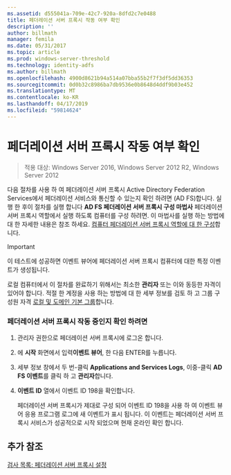 ```yaml
---
ms.assetid: d555041a-709e-42c7-920a-8dfd2c7e0488
title: 페더레이션 서버 프록시 작동 여부 확인
description: ''
author: billmath
manager: femila
ms.date: 05/31/2017
ms.topic: article
ms.prod: windows-server-threshold
ms.technology: identity-adfs
ms.author: billmath
ms.openlocfilehash: 4900d8621b94a514a07bba55b2f7f3df5dd36353
ms.sourcegitcommit: 0d0b32c8986ba7db9536e0b8648d4ddf9b03e452
ms.translationtype: MT
ms.contentlocale: ko-KR
ms.lasthandoff: 04/17/2019
ms.locfileid: "59814624"
---
```

# <a name="verify-that-a-federation-server-proxy-is-operational"></a>페더레이션 서버 프록시 작동 여부 확인

>적용 대상: Windows Server 2016, Windows Server 2012 R2, Windows Server 2012

다음 절차를 사용 하 여 페더레이션 서버 프록시 Active Directory Federation Services에서 페더레이션 서비스와 통신할 수 있는지 확인 하려면 \(AD FS\)합니다. 실행 한 후이 절차를 실행 합니다 **AD FS 페더레이션 서버 프록시 구성 마법사** 페더레이션 서버 프록시 역할에서 실행 하도록 컴퓨터를 구성 하려면. 이 마법사를 실행 하는 방법에 대 한 자세한 내용은 참조 하세요. [컴퓨터 페더레이션 서버 프록시 역할에 대 한 구성](Configure-a-Computer-for-the-Federation-Server-Proxy-Role.md)합니다.  
  
> [!IMPORTANT]  
> 이 테스트에 성공하면 이벤트 뷰어에 페더레이션 서버 프록시 컴퓨터에 대한 특정 이벤트가 생성됩니다.  
  
로컬 컴퓨터에서 이 절차를 완료하기 위해서는 최소한 **관리자** 또는 이와 동등한 자격이 있어야 합니다.  적절 한 계정을 사용 하는 방법에 대 한 세부 정보를 검토 하 고 그룹 구성원 자격 [로컬 및 도메인 기본 그룹](https://go.microsoft.com/fwlink/?LinkId=83477)합니다.   
  
### <a name="to-verify-that-a-federation-server-proxy-is-operational"></a>페더레이션 서버 프록시 작동 중인지 확인 하려면  
  
1.  관리자 권한으로 페더레이션 서버 프록시에 로그온 합니다.  
  
2.  에 **시작** 화면에서 입력**이벤트 뷰어**, 한 다음 ENTER를 누릅니다.  
  
3.  세부 정보 창에서 두 번\-클릭 **Applications and Services Logs**, 이중\-클릭 **AD FS 이벤트**를 클릭 하 고 **관리자**합니다.  
  
4.  **이벤트 ID** 열에서 이벤트 ID 198을 확인합니다.  
  
    페더레이션 서버 프록시가 제대로 구성 되어 이벤트 ID 198을 사용 하 여 이벤트 뷰어 응용 프로그램 로그에 새 이벤트가 표시 됩니다. 이 이벤트는 페더레이션 서버 프록시 서비스가 성공적으로 시작 되었으며 현재 온라인 확인 합니다.  
  
## <a name="additional-references"></a>추가 참조  
[검사 목록: 페더레이션 서버 프록시 설정](Checklist--Setting-Up-a-Federation-Server-Proxy.md)  
  

